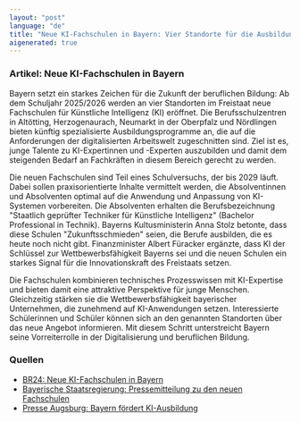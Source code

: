 ```yaml
---
layout: "post"
language: "de"
title: "Neue KI-Fachschulen in Bayern: Vier Standorte für die Ausbildung von Experten"
aigenerated: true
---
```


### Artikel: Neue KI-Fachschulen in Bayern

Bayern setzt ein starkes Zeichen für die Zukunft der beruflichen Bildung: Ab dem Schuljahr 2025/2026 werden an vier Standorten im Freistaat neue Fachschulen für Künstliche Intelligenz (KI) eröffnet. Die Berufsschulzentren in Altötting, Herzogenaurach, Neumarkt in der Oberpfalz und Nördlingen bieten künftig spezialisierte Ausbildungsprogramme an, die auf die Anforderungen der digitalisierten Arbeitswelt zugeschnitten sind. Ziel ist es, junge Talente zu KI-Expertinnen und -Experten auszubilden und damit dem steigenden Bedarf an Fachkräften in diesem Bereich gerecht zu werden.

<!--more-->

Die neuen Fachschulen sind Teil eines Schulversuchs, der bis 2029 läuft. Dabei sollen praxisorientierte Inhalte vermittelt werden, die Absolventinnen und Absolventen optimal auf die Anwendung und Anpassung von KI-Systemen vorbereiten. Die Absolventen erhalten die Berufsbezeichnung "Staatlich geprüfter Techniker für Künstliche Intelligenz" (Bachelor Professional in Technik). Bayerns Kultusministerin Anna Stolz betonte, dass diese Schulen "Zukunftsschmieden" seien, die Berufe ausbilden, die es heute noch nicht gibt. Finanzminister Albert Füracker ergänzte, dass KI der Schlüssel zur Wettbewerbsfähigkeit Bayerns sei und die neuen Schulen ein starkes Signal für die Innovationskraft des Freistaats setzen.

Die Fachschulen kombinieren technisches Prozesswissen mit KI-Expertise und bieten damit eine attraktive Perspektive für junge Menschen. Gleichzeitig stärken sie die Wettbewerbsfähigkeit bayerischer Unternehmen, die zunehmend auf KI-Anwendungen setzen. Interessierte Schülerinnen und Schüler können sich an den genannten Standorten über das neue Angebot informieren. Mit diesem Schritt unterstreicht Bayern seine Vorreiterrolle in der Digitalisierung und beruflichen Bildung.

### Quellen
- [BR24: Neue KI-Fachschulen in Bayern](https://www.br.de/nachrichten/bayern/neue-ki-fachschulen-vier-standorte-in-bayern,UqN4CzX)  
- [Bayerische Staatsregierung: Pressemitteilung zu den neuen Fachschulen](https://www.km.bayern.de/meldung/bayern-zeigt-seine-innovationskraft-und-setzt-mit-vier-fachschulen-fuer-kuenstliche-intelligenz-bundesweit-neue-massstae)  
- [Presse Augsburg: Bayern fördert KI-Ausbildung](https://presse-augsburg.de/bayern-foerdert-ki-ausbildung-mit-neuen-fachschulen/1026786/)
